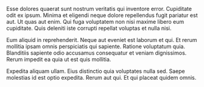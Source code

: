 Esse dolores quaerat sunt nostrum veritatis qui inventore error. Cupiditate odit ex ipsum. Minima et eligendi neque dolore repellendus fugit pariatur est aut. Ut quas aut enim. Qui fuga voluptatem non nisi maxime libero eum cupiditate. Quis deleniti iste corrupti repellat voluptas et nulla nisi.
 Eum aliquid in reprehenderit. Neque aut eveniet est laborum et qui. Et rerum mollitia ipsam omnis perspiciatis qui sapiente. Ratione voluptatum quia. Blanditiis sapiente odio accusamus consequatur et veniam dignissimos. Rerum impedit ea quia ut est quis mollitia.
 Expedita aliquam ullam. Eius distinctio quia voluptates nulla sed. Saepe molestias id est optio expedita. Rerum aut qui. Et qui placeat quidem omnis.